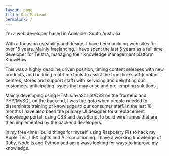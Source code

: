 ```yaml
---
layout: page
title: Dan MacLeod
permalink: /
---
```


I'm a web developer based in Adelaide, South Australia.

With a focus on useability and design, I have been building web sites for over 15 years. 
Mainly freelancing, I have spent the last 5 years as a full time developer for Telstra, 
managing their knowledge management platform KnowHow.

This was a highly deadline driven position, timing content releases with new products, 
and building real-time tools to assist the front line staff (contact centres, stores and 
support staff) with servicing and delighting our customers, anticipating issues that may arise 
and pre-empting solutions.

Mainly developing using HTML/JavaScript/CSS on the frontend and PHP/MySQL on the backend, I was the 
goto when people needed to disseminate training or knowledge to our consumer staff. In the last 18 months 
I have also been the primary UI designer for a replacement Knowledge portal, using CSS and JavaScript to 
build wireframes that are then implemented by the backend developers.

In my free-time I build things for myself, using Raspberry Pis to hack my Apple TVs, LIFX lights and 
Air-conditioning. I have a working knowledge of Ruby, Node.js and Python and am always looking for ways to 
improve my knowledge.

